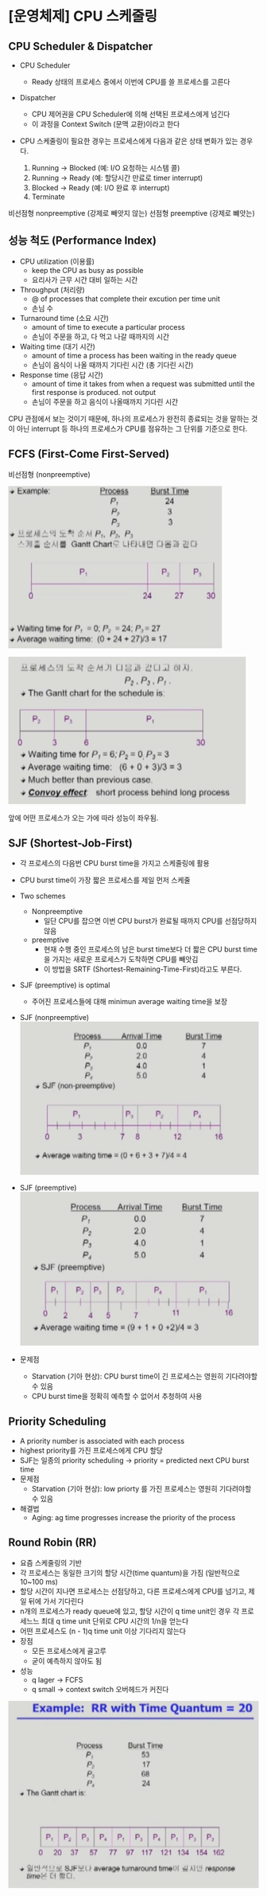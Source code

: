 # [운영체제] CPU 스케줄링

## CPU Scheduler & Dispatcher

- CPU Scheduler
    - Ready 상태의 프로세스 중에서 이번에 CPU를 쓸 프로세스를 고른다
- Dispatcher
    - CPU 제어권을 CPU Scheduler에 의해 선택된 프로세스에게 넘긴다
    - 이 과정을 Context Switch (문맥 교환)이라고 한다

- CPU 스케줄링이 필요한 경우는 프로세스에게 다음과 같은 상태 변화가 있는 경우다.
    1. Running -> Blocked (예: I/O 요청하는 시스템 콜)
    2. Running -> Ready (예: 할당시간 만료로 timer interrupt)
    3. Blocked -> Ready (예: I/O 완료 후 interrupt)
    4. Terminate

비선점형 nonpreemptive (강제로 빼앗지 않는)
선점형 preemptive (강제로 뺴앗는)

## 성능 척도 (Performance Index)

- CPU utilization (이용률)
    - keep the CPU as busy as possible
    - 요리사가 근무 시간 대비 일하는 시간
- Throughput (처리량)
    - @ of processes that complete their excution per time unit
    - 손님 수
- Turnaround time (소요 시간)
    - amount of time to execute a particular process
    - 손님이 주문을 하고, 다 먹고 나갈 때까지의 시간
- Waiting time (대기 시간)
    - amount of time a process has been waiting in the ready queue
    - 손님이 음식이 나올 때까지 기다린 시간 (총 기다린 시간)
- Response time (응답 시간)
    - amount of time it takes from when a request was submitted until the first response is produced. not output
    - 손님이 주문을 하고 음식이 나올때까지 기다린 시간

CPU 관점에서 보는 것이기 때문에, 하나의 프로세스가 완전히 종료되는 것을 말하는 것이 아닌 interrupt 등 하나의 프로세스가 CPU를 점유하는 그 단위를 기준으로 한다.

## FCFS (First-Come First-Served)

비선점형 (nonpreemptive)

![FCFS](../../assets/img/posts/운영체제/07-01.png)

![FCFS](../../assets/img/posts/운영체제/07-02.png)

앞에 어떤 프로세스가 오는 가에 따라 성능이 좌우됨.

## SJF (Shortest-Job-First)

- 각 프로세스의 다음번 CPU burst time을 가지고 스케줄링에 활용
- CPU burst time이 가장 짧은 프로세스를 제일 먼저 스케줄
- Two schemes
    - Nonpreemptive
        - 일단 CPU를 잡으면 이번 CPU burst가 완료될 때까지 CPU를 선점당하지 않음
    - preemptive
        - 현재 수행 중인 프로세스의 남은 burst time보다 더 짧은 CPU burst time을 가지는 새로운 프로세스가 도착하면 CPU를 빼앗김
        - 이 방법을 SRTF (Shortest-Remaining-Time-First)라고도 부른다.
- SJF (preemptive) is optimal
    - 주어진 프로세스들에 대해 minimun average waiting time을 보장

- SJF (nonpreemptive)
    ![SJF (nonpreemptive)](../../assets/img/posts/운영체제/07-03.png)

- SJF (preemptive)
    ![SJF (preemptive)](../../assets/img/posts/운영체제/07-04.png)

- 문제점
    - Starvation (기아 현상): CPU burst time이 긴 프로세스는 영원히 기다려야할 수 있음
    - CPU burst time을 정확히 예측할 수 없어서 추청하여 사용

## Priority Scheduling

- A priority number is associated with each process
- highest priority를 가진 프로세스에게 CPU 할당
- SJF는 일종의 priority scheduling -> priority = predicted next CPU burst time
- 문제점
    - Starvation (기아 현상): low priorty 를 가진 프로세스는 영원히 기다려야할 수 있음
- 해결법
    - Aging: ag time progresses increase the priority of the process

## Round Robin (RR)

- 요즘 스케줄링의 기반
- 각 프로세스는 동일한 크기의 할당 시간(time quantum)을 가짐 (일반적으로 10~100 ms)
- 할당 시간이 지나면 프로세스는 선점당하고, 다른 프로세스에게 CPU를 넘기고, 제일 뒤에 가서 기다린다
- n개의 프로세스가 ready queue에 있고, 할당 시간이 q time unit인 경우 각 프로세느느 최대 q time unit 단위로 CPU 시간의 1/n을 얻는다
- 어떤 프로세스도 (n - 1)q time unit 이상 기다리지 않는다
- 장점
    - 모든 프로세스에게 골고루
    - 굳이 예측하지 않아도 됨
- 성능
    - q lager -> FCFS
    - q small -> context switch 오버헤드가 커진다

![RR](../../assets/img/posts/운영체제/07-05.png)


